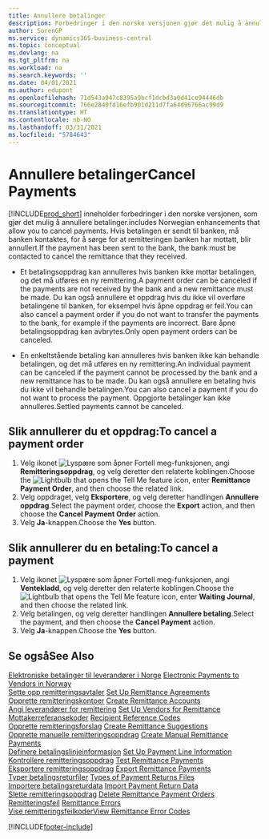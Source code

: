```yaml
---
title: Annullere betalinger
description: Forbedringer i den norske versjonen gjør det mulig å annullere betalinger.
author: SorenGP
ms.service: dynamics365-business-central
ms.topic: conceptual
ms.devlang: na
ms.tgt_pltfrm: na
ms.workload: na
ms.search.keywords: ''
ms.date: 04/01/2021
ms.author: edupont
ms.openlocfilehash: 71d543a947c8395a9bcf1dcbd3a0d41ce94446db
ms.sourcegitcommit: 766e2840fd16efb901d211d7fa64d96766ac99d9
ms.translationtype: HT
ms.contentlocale: nb-NO
ms.lasthandoff: 03/31/2021
ms.locfileid: "5784643"
---
```

# <a name="cancel-payments"></a><span data-ttu-id="66639-103">Annullere betalinger</span><span class="sxs-lookup"><span data-stu-id="66639-103">Cancel Payments</span></span>
[!INCLUDE[prod_short](../../includes/prod_short.md)] <span data-ttu-id="66639-104">inneholder forbedringer i den norske versjonen, som gjør det mulig å annullere betalinger.</span><span class="sxs-lookup"><span data-stu-id="66639-104">includes Norwegian enhancements that allow you to cancel payments.</span></span> <span data-ttu-id="66639-105">Hvis betalingen er sendt til banken, må banken kontaktes, for å sørge for at remitteringen banken har mottatt, blir annullert.</span><span class="sxs-lookup"><span data-stu-id="66639-105">If the payment has been sent to the bank, the bank must be contacted to cancel the remittance that they received.</span></span>  

- <span data-ttu-id="66639-106">Et betalingsoppdrag kan annulleres hvis banken ikke mottar betalingen, og det må utføres en ny remittering.</span><span class="sxs-lookup"><span data-stu-id="66639-106">A payment order can be canceled if the payments are not received by the bank and a new remittance must be made.</span></span> <span data-ttu-id="66639-107">Du kan også annullere et oppdrag hvis du ikke vil overføre betalingene til banken, for eksempel hvis åpne oppdrag er feil.</span><span class="sxs-lookup"><span data-stu-id="66639-107">You can also cancel a payment order if you do not want to transfer the payments to the bank, for example if the payments are incorrect.</span></span> <span data-ttu-id="66639-108">Bare åpne betalingsoppdrag kan avbrytes.</span><span class="sxs-lookup"><span data-stu-id="66639-108">Only open payment orders can be canceled.</span></span>  

- <span data-ttu-id="66639-109">En enkeltstående betaling kan annulleres hvis banken ikke kan behandle betalingen, og det må utføres en ny remittering.</span><span class="sxs-lookup"><span data-stu-id="66639-109">An individual payment can be canceled if the payment cannot be processed by the bank and a new remittance has to be made.</span></span> <span data-ttu-id="66639-110">Du kan også annullere en betaling hvis du ikke vil behandle betalingen.</span><span class="sxs-lookup"><span data-stu-id="66639-110">You can also cancel a payment if you do not want to process the payment.</span></span> <span data-ttu-id="66639-111">Oppgjorte betalinger kan ikke annulleres.</span><span class="sxs-lookup"><span data-stu-id="66639-111">Settled payments cannot be canceled.</span></span>  

## <a name="to-cancel-a-payment-order"></a><span data-ttu-id="66639-112">Slik annullerer du et oppdrag:</span><span class="sxs-lookup"><span data-stu-id="66639-112">To cancel a payment order</span></span>  

1.  <span data-ttu-id="66639-113">Velg ikonet ![Lyspære som åpner Fortell meg-funksjonen](../../media/ui-search/search_small.png "Fortell hva du vil gjøre"), angi **Remitteringsoppdrag**, og velg deretter den relaterte koblingen.</span><span class="sxs-lookup"><span data-stu-id="66639-113">Choose the ![Lightbulb that opens the Tell Me feature](../../media/ui-search/search_small.png "Tell me what you want to do") icon, enter **Remittance Payment Order**, and then choose the related link.</span></span>  
2.  <span data-ttu-id="66639-114">Velg oppdraget, velg **Eksportere**, og velg deretter handlingen **Annullere oppdrag**.</span><span class="sxs-lookup"><span data-stu-id="66639-114">Select the payment order, choose the **Export** action, and then choose the **Cancel Payment Order** action.</span></span>  
3.  <span data-ttu-id="66639-115">Velg **Ja**-knappen.</span><span class="sxs-lookup"><span data-stu-id="66639-115">Choose the **Yes** button.</span></span>  

## <a name="to-cancel-a-payment"></a><span data-ttu-id="66639-116">Slik annullerer du en betaling:</span><span class="sxs-lookup"><span data-stu-id="66639-116">To cancel a payment</span></span>  

1.  <span data-ttu-id="66639-117">Velg ikonet ![Lyspære som åpner Fortell meg-funksjonen](../../media/ui-search/search_small.png "Fortell hva du vil gjøre"), angi **Ventekladd**, og velg deretter den relaterte koblingen.</span><span class="sxs-lookup"><span data-stu-id="66639-117">Choose the ![Lightbulb that opens the Tell Me feature](../../media/ui-search/search_small.png "Tell me what you want to do") icon, enter **Waiting Journal**, and then choose the related link.</span></span>  
2.  <span data-ttu-id="66639-118">Velg betalingen, og velg deretter handlingen **Annullere betaling**.</span><span class="sxs-lookup"><span data-stu-id="66639-118">Select the payment, and then choose the **Cancel Payment** action.</span></span>  
3.  <span data-ttu-id="66639-119">Velg **Ja**-knappen.</span><span class="sxs-lookup"><span data-stu-id="66639-119">Choose the **Yes** button.</span></span>  

## <a name="see-also"></a><span data-ttu-id="66639-120">Se også</span><span class="sxs-lookup"><span data-stu-id="66639-120">See Also</span></span>  
 <span data-ttu-id="66639-121">[Elektroniske betalinger til leverandører i Norge](electronic-payments-to-vendors-in-norway.md) </span><span class="sxs-lookup"><span data-stu-id="66639-121">[Electronic Payments to Vendors in Norway](electronic-payments-to-vendors-in-norway.md) </span></span>  
 <span data-ttu-id="66639-122">[Sette opp remitteringsavtaler](how-to-set-up-remittance-agreements.md) </span><span class="sxs-lookup"><span data-stu-id="66639-122">[Set Up Remittance Agreements](how-to-set-up-remittance-agreements.md) </span></span>  
 <span data-ttu-id="66639-123">[Opprette remitteringskontoer](how-to-create-remittance-accounts.md) </span><span class="sxs-lookup"><span data-stu-id="66639-123">[Create Remittance Accounts](how-to-create-remittance-accounts.md) </span></span>  
 <span data-ttu-id="66639-124">[Angi leverandører for remittering](how-to-set-up-vendors-for-remittance.md) </span><span class="sxs-lookup"><span data-stu-id="66639-124">[Set Up Vendors for Remittance](how-to-set-up-vendors-for-remittance.md) </span></span>  
 <span data-ttu-id="66639-125">[Mottakerreferansekoder](recipient-reference-codes.md) </span><span class="sxs-lookup"><span data-stu-id="66639-125">[Recipient Reference Codes](recipient-reference-codes.md) </span></span>  
 <span data-ttu-id="66639-126">[Opprette remitteringsforslag](how-to-create-remittance-suggestions.md) </span><span class="sxs-lookup"><span data-stu-id="66639-126">[Create Remittance Suggestions](how-to-create-remittance-suggestions.md) </span></span>  
 <span data-ttu-id="66639-127">[Opprette manuelle remitteringsoppdrag](how-to-create-manual-remittance-payments.md) </span><span class="sxs-lookup"><span data-stu-id="66639-127">[Create Manual Remittance Payments](how-to-create-manual-remittance-payments.md) </span></span>  
 <span data-ttu-id="66639-128">[Definere betalingslinjeinformasjon](how-to-set-up-payment-line-information.md) </span><span class="sxs-lookup"><span data-stu-id="66639-128">[Set Up Payment Line Information](how-to-set-up-payment-line-information.md) </span></span>  
 <span data-ttu-id="66639-129">[Kontrollere remitteringsoppdrag](how-to-test-remittance-payments.md) </span><span class="sxs-lookup"><span data-stu-id="66639-129">[Test Remittance Payments](how-to-test-remittance-payments.md) </span></span>  
 <span data-ttu-id="66639-130">[Eksportere remitteringsoppdrag](how-to-export-remittance-payments.md) </span><span class="sxs-lookup"><span data-stu-id="66639-130">[Export Remittance Payments](how-to-export-remittance-payments.md) </span></span>  
 <span data-ttu-id="66639-131">[Typer betalingsreturfiler](types-of-payment-returns-files.md) </span><span class="sxs-lookup"><span data-stu-id="66639-131">[Types of Payment Returns Files](types-of-payment-returns-files.md) </span></span>  
 <span data-ttu-id="66639-132">[Importere betalingsreturdata](how-to-import-payment-return-data.md) </span><span class="sxs-lookup"><span data-stu-id="66639-132">[Import Payment Return Data](how-to-import-payment-return-data.md) </span></span>  
 <span data-ttu-id="66639-133">[Slette remitteringsoppdrag](how-to-delete-remittance-payment-orders.md) </span><span class="sxs-lookup"><span data-stu-id="66639-133">[Delete Remittance Payment Orders](how-to-delete-remittance-payment-orders.md) </span></span>  
 <span data-ttu-id="66639-134">[Remitteringsfeil](remittance-errors.md) </span><span class="sxs-lookup"><span data-stu-id="66639-134">[Remittance Errors](remittance-errors.md) </span></span>  
 [<span data-ttu-id="66639-135">Vise remitteringsfeilkoder</span><span class="sxs-lookup"><span data-stu-id="66639-135">View Remittance Error Codes</span></span>](how-to-view-remittance-error-codes.md)


[!INCLUDE[footer-include](../../includes/footer-banner.md)]